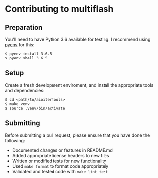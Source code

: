 # Contributing to multiflash

## Preparation

You'll need to have Python 3.6 available for testing.
I recommend using [pyenv][] for this:

    $ pyenv install 3.6.5
    $ pyenv shell 3.6.5


## Setup

Create a fresh development enviroment, and install the
appropriate tools and dependencies:

    $ cd <path/to/aioitertools>
    $ make venv
    $ source .venv/bin/activate


## Submitting

Before submitting a pull request, please ensure
that you have done the following:

* Documented changes or features in README.md
* Added appropriate license headers to new files
* Written or modified tests for new functionality
* Used `make format` to format code appropriately
* Validated and tested code with `make lint test`

[pyenv]: https://github.com/pyenv/pyenv
